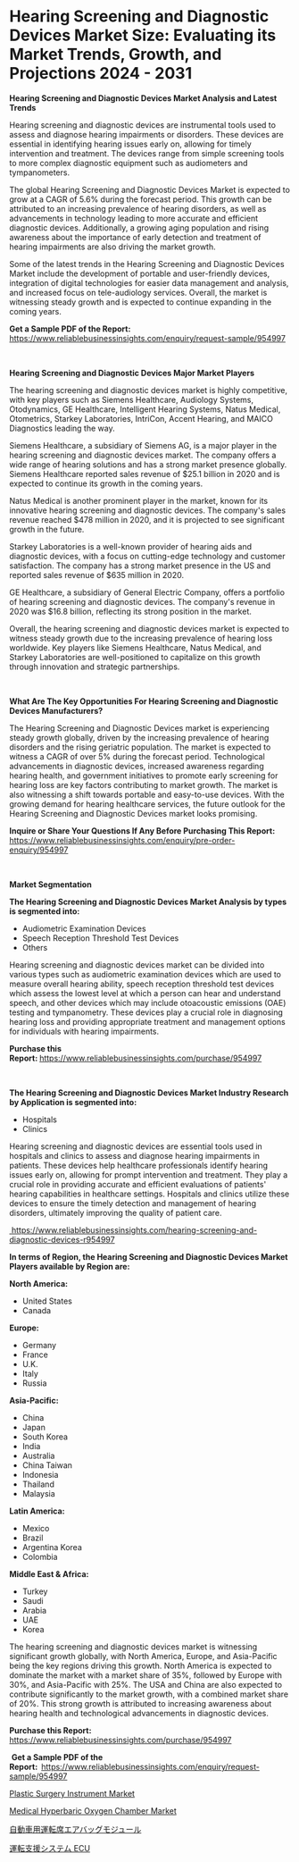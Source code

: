 <p><h1>Hearing Screening and Diagnostic Devices Market Size: Evaluating its Market Trends, Growth, and Projections 2024 - 2031</h1></p><p><strong>Hearing Screening and Diagnostic Devices Market Analysis and Latest Trends</strong></p>
<p><p>Hearing screening and diagnostic devices are instrumental tools used to assess and diagnose hearing impairments or disorders. These devices are essential in identifying hearing issues early on, allowing for timely intervention and treatment. The devices range from simple screening tools to more complex diagnostic equipment such as audiometers and tympanometers.</p><p>The global Hearing Screening and Diagnostic Devices Market is expected to grow at a CAGR of 5.6% during the forecast period. This growth can be attributed to an increasing prevalence of hearing disorders, as well as advancements in technology leading to more accurate and efficient diagnostic devices. Additionally, a growing aging population and rising awareness about the importance of early detection and treatment of hearing impairments are also driving the market growth.</p><p>Some of the latest trends in the Hearing Screening and Diagnostic Devices Market include the development of portable and user-friendly devices, integration of digital technologies for easier data management and analysis, and increased focus on tele-audiology services. Overall, the market is witnessing steady growth and is expected to continue expanding in the coming years.</p></p>
<p><strong>Get a Sample PDF of the Report:&nbsp;</strong> <a href="https://www.reliablebusinessinsights.com/enquiry/request-sample/954997">https://www.reliablebusinessinsights.com/enquiry/request-sample/954997</a></p>
<p>&nbsp;</p>
<p><strong>Hearing Screening and Diagnostic Devices Major Market Players</strong></p>
<p><p>The hearing screening and diagnostic devices market is highly competitive, with key players such as Siemens Healthcare, Audiology Systems, Otodynamics, GE Healthcare, Intelligent Hearing Systems, Natus Medical, Otometrics, Starkey Laboratories, IntriCon, Accent Hearing, and MAICO Diagnostics leading the way.</p><p>Siemens Healthcare, a subsidiary of Siemens AG, is a major player in the hearing screening and diagnostic devices market. The company offers a wide range of hearing solutions and has a strong market presence globally. Siemens Healthcare reported sales revenue of $25.1 billion in 2020 and is expected to continue its growth in the coming years.</p><p>Natus Medical is another prominent player in the market, known for its innovative hearing screening and diagnostic devices. The company's sales revenue reached $478 million in 2020, and it is projected to see significant growth in the future.</p><p>Starkey Laboratories is a well-known provider of hearing aids and diagnostic devices, with a focus on cutting-edge technology and customer satisfaction. The company has a strong market presence in the US and reported sales revenue of $635 million in 2020.</p><p>GE Healthcare, a subsidiary of General Electric Company, offers a portfolio of hearing screening and diagnostic devices. The company's revenue in 2020 was $16.8 billion, reflecting its strong position in the market.</p><p>Overall, the hearing screening and diagnostic devices market is expected to witness steady growth due to the increasing prevalence of hearing loss worldwide. Key players like Siemens Healthcare, Natus Medical, and Starkey Laboratories are well-positioned to capitalize on this growth through innovation and strategic partnerships.</p></p>
<p>&nbsp;</p>
<p><strong>What Are The Key Opportunities For Hearing Screening and Diagnostic Devices Manufacturers?</strong></p>
<p><p>The Hearing Screening and Diagnostic Devices market is experiencing steady growth globally, driven by the increasing prevalence of hearing disorders and the rising geriatric population. The market is expected to witness a CAGR of over 5% during the forecast period. Technological advancements in diagnostic devices, increased awareness regarding hearing health, and government initiatives to promote early screening for hearing loss are key factors contributing to market growth. The market is also witnessing a shift towards portable and easy-to-use devices. With the growing demand for hearing healthcare services, the future outlook for the Hearing Screening and Diagnostic Devices market looks promising.</p></p>
<p><strong>Inquire or Share Your Questions If Any Before Purchasing This Report:</strong> <a href="https://www.reliablebusinessinsights.com/enquiry/pre-order-enquiry/954997">https://www.reliablebusinessinsights.com/enquiry/pre-order-enquiry/954997</a></p>
<p>&nbsp;</p>
<p><strong>Market Segmentation</strong></p>
<p><strong>The Hearing Screening and Diagnostic Devices Market Analysis by types is segmented into:</strong></p>
<p><ul><li>Audiometric Examination Devices</li><li>Speech Reception Threshold Test Devices</li><li>Others</li></ul></p>
<p><p>Hearing screening and diagnostic devices market can be divided into various types such as audiometric examination devices which are used to measure overall hearing ability, speech reception threshold test devices which assess the lowest level at which a person can hear and understand speech, and other devices which may include otoacoustic emissions (OAE) testing and tympanometry. These devices play a crucial role in diagnosing hearing loss and providing appropriate treatment and management options for individuals with hearing impairments.</p></p>
<p><strong>Purchase this Report:&nbsp;</strong><a href="https://www.reliablebusinessinsights.com/purchase/954997">https://www.reliablebusinessinsights.com/purchase/954997</a></p>
<p>&nbsp;</p>
<p><strong>The Hearing Screening and Diagnostic Devices Market Industry Research by Application is segmented into:</strong></p>
<p><ul><li>Hospitals</li><li>Clinics</li></ul></p>
<p><p>Hearing screening and diagnostic devices are essential tools used in hospitals and clinics to assess and diagnose hearing impairments in patients. These devices help healthcare professionals identify hearing issues early on, allowing for prompt intervention and treatment. They play a crucial role in providing accurate and efficient evaluations of patients' hearing capabilities in healthcare settings. Hospitals and clinics utilize these devices to ensure the timely detection and management of hearing disorders, ultimately improving the quality of patient care.</p></p>
<p><a href="https://www.reliablebusinessinsights.com/hearing-screening-and-diagnostic-devices-r954997">&nbsp;https://www.reliablebusinessinsights.com/hearing-screening-and-diagnostic-devices-r954997</a></p>
<p><strong>In terms of Region, the Hearing Screening and Diagnostic Devices Market Players available by Region are:</strong></p>
<p>
    <p> <strong> North America: </strong>
        <ul>
            <li>United States</li>
            <li>Canada</li>
        </ul>
        </p> 
    <p> <strong> Europe: </strong>
        <ul>
            <li>Germany</li>
            <li>France</li>
            <li>U.K.</li>
            <li>Italy</li>
            <li>Russia</li>
        </ul>
        </p> 
    <p> <strong> Asia-Pacific: </strong>
        <ul>
            <li>China</li>
            <li>Japan</li>
            <li>South Korea</li>
            <li>India</li>
            <li>Australia</li>
            <li>China Taiwan</li>
            <li>Indonesia</li>
            <li>Thailand</li>
            <li>Malaysia</li>
        </ul>
        </p> 
    <p> <strong> Latin America: </strong>
        <ul>
            <li>Mexico</li>
            <li>Brazil</li>
            <li>Argentina Korea</li>
            <li>Colombia</li>
        </ul>
        </p> 
    <p> <strong> Middle East & Africa: </strong>
        <ul>
            <li>Turkey</li>
            <li>Saudi</li>
            <li>Arabia</li>
            <li>UAE</li>
            <li>Korea</li>
        </ul>
    </p>
    </p>
<p><p>The hearing screening and diagnostic devices market is witnessing significant growth globally, with North America, Europe, and Asia-Pacific being the key regions driving this growth. North America is expected to dominate the market with a market share of 35%, followed by Europe with 30%, and Asia-Pacific with 25%. The USA and China are also expected to contribute significantly to the market growth, with a combined market share of 20%. This strong growth is attributed to increasing awareness about hearing health and technological advancements in diagnostic devices.</p></p>
<p><strong>Purchase this Report: </strong><a href="https://www.reliablebusinessinsights.com/purchase/954997">https://www.reliablebusinessinsights.com/purchase/954997</a></p>
<p>&nbsp;<strong>Get a Sample PDF of the Report:&nbsp;&nbsp;</strong><a href="https://www.reliablebusinessinsights.com/enquiry/request-sample/954997">https://www.reliablebusinessinsights.com/enquiry/request-sample/954997</a></p>
<p><strong></strong></p>
<p><p><a href="https://github.com/CliffMedina6/Market-Research-Report-List-5/blob/main/plastic-surgery-instrument-market.md">Plastic Surgery Instrument Market</a></p><p><a href="https://github.com/provorikovar/Market-Research-Report-List-5/blob/main/medical-hyperbaric-oxygen-chamber-market.md">Medical Hyperbaric Oxygen Chamber Market</a></p><p><a href="https://github.com/VinceMarvin1/Market-Research-Report-List-2/blob/main/2894497174791.md">自動車用運転席エアバッグモジュール</a></p><p><a href="https://github.com/DayanaRunolfsdottir/Market-Research-Report-List-1/blob/main/7688785174792.md">運転支援システム ECU</a></p></p>